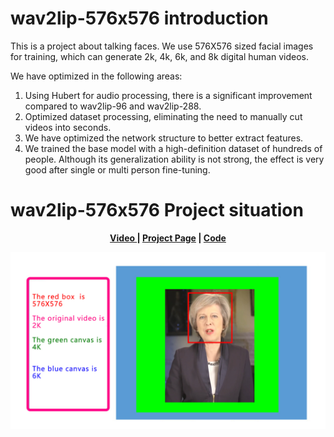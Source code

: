 # wav2lip-576x576 introduction
This is a project about talking faces. We use 576X576 sized facial images for training, which can generate 2k, 4k, 6k, and 8k digital human  videos.

We have optimized in the following areas:
1. Using Hubert for audio processing, there is a significant improvement compared to wav2lip-96 and wav2lip-288.
2. Optimized dataset processing, eliminating the need to manually cut videos into seconds.
3. We have optimized the network structure to better extract features.
4. We trained the base model with a high-definition dataset of hundreds of people. Although its generalization ability is not strong, the effect is very good after single or multi person fine-tuning.

# wav2lip-576x576 Project situation
<p align='center'>
  <b>
    <a href="https://github.com/langzizhixin](https://space.bilibili.com/431556168?spm_id_from=333.1007.0.0">Video </a>
    | 
    <a href="https://github.com/langzizhixin">Project Page</a>
    |
    <a href="https://github.com/langzizhixin">Code</a> 
  </b>
</p> 
  <p align='center'>  
    <img src='576x576-CorrespondingVideo.jpg' width='1000'/>
  </p>



